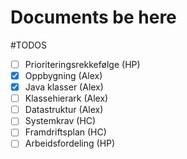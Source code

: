 # Documents be here

#TODOS

 * [ ] Prioriteringsrekkefølge (HP)
 * [x] Oppbygning (Alex)
 * [x] Java klasser (Alex)
 * [ ] Klassehierark (Alex)
 * [ ] Datastruktur (Alex)
 * [ ] Systemkrav (HC)
 * [ ] Framdriftsplan (HC)
 * [ ] Arbeidsfordeling (HP)
